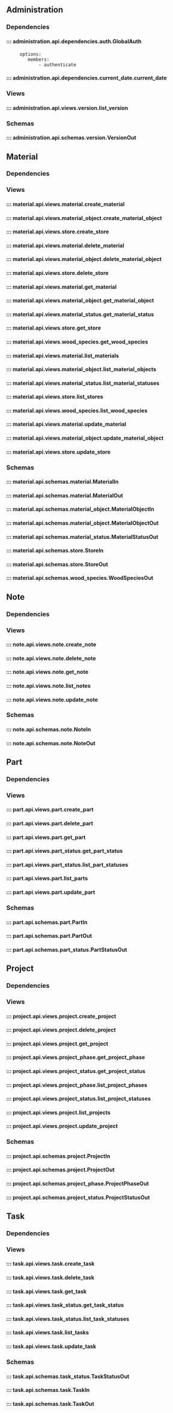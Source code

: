 ## Administration
### Dependencies
#### ::: administration.api.dependencies.auth.GlobalAuth
         options:
            members:
                - authenticate
#### ::: administration.api.dependencies.current_date.current_date

### Views
#### ::: administration.api.views.version.list_version
### Schemas
#### ::: administration.api.schemas.version.VersionOut

## Material
### Dependencies
### Views
#### ::: material.api.views.material.create_material
#### ::: material.api.views.material_object.create_material_object
#### ::: material.api.views.store.create_store
#### ::: material.api.views.material.delete_material
#### ::: material.api.views.material_object.delete_material_object
#### ::: material.api.views.store.delete_store
#### ::: material.api.views.material.get_material
#### ::: material.api.views.material_object.get_material_object
#### ::: material.api.views.material_status.get_material_status
#### ::: material.api.views.store.get_store
#### ::: material.api.views.wood_species.get_wood_species
#### ::: material.api.views.material.list_materials
#### ::: material.api.views.material_object.list_material_objects
#### ::: material.api.views.material_status.list_material_statuses
#### ::: material.api.views.store.list_stores
#### ::: material.api.views.wood_species.list_wood_species
#### ::: material.api.views.material.update_material
#### ::: material.api.views.material_object.update_material_object
#### ::: material.api.views.store.update_store
### Schemas
#### ::: material.api.schemas.material.MaterialIn
#### ::: material.api.schemas.material.MaterialOut
#### ::: material.api.schemas.material_object.MaterialObjectIn
#### ::: material.api.schemas.material_object.MaterialObjectOut
#### ::: material.api.schemas.material_status.MaterialStatusOut
#### ::: material.api.schemas.store.StoreIn
#### ::: material.api.schemas.store.StoreOut
#### ::: material.api.schemas.wood_species.WoodSpeciesOut

## Note
### Dependencies
### Views
#### ::: note.api.views.note.create_note
#### ::: note.api.views.note.delete_note
#### ::: note.api.views.note.get_note
#### ::: note.api.views.note.list_notes
#### ::: note.api.views.note.update_note
### Schemas
#### ::: note.api.schemas.note.NoteIn
#### ::: note.api.schemas.note.NoteOut

## Part
### Dependencies
### Views
#### ::: part.api.views.part.create_part
#### ::: part.api.views.part.delete_part
#### ::: part.api.views.part.get_part
#### ::: part.api.views.part_status.get_part_status
#### ::: part.api.views.part_status.list_part_statuses
#### ::: part.api.views.part.list_parts
#### ::: part.api.views.part.update_part
### Schemas
#### ::: part.api.schemas.part.PartIn
#### ::: part.api.schemas.part.PartOut
#### ::: part.api.schemas.part_status.PartStatusOut

## Project
### Dependencies
### Views
#### ::: project.api.views.project.create_project
#### ::: project.api.views.project.delete_project
#### ::: project.api.views.project.get_project
#### ::: project.api.views.project_phase.get_project_phase
#### ::: project.api.views.project_status.get_project_status
#### ::: project.api.views.project_phase.list_project_phases
#### ::: project.api.views.project_status.list_project_statuses
#### ::: project.api.views.project.list_projects
#### ::: project.api.views.project.update_project
### Schemas
#### ::: project.api.schemas.project.ProjectIn
#### ::: project.api.schemas.project.ProjectOut
#### ::: project.api.schemas.project_phase.ProjectPhaseOut
#### ::: project.api.schemas.project_status.ProjectStatusOut

## Task
### Dependencies
### Views
#### ::: task.api.views.task.create_task
#### ::: task.api.views.task.delete_task
#### ::: task.api.views.task.get_task
#### ::: task.api.views.task_status.get_task_status
#### ::: task.api.views.task_status.list_task_statuses
#### ::: task.api.views.task.list_tasks
#### ::: task.api.views.task.update_task
### Schemas
#### ::: task.api.schemas.task_status.TaskStatusOut
#### ::: task.api.schemas.task.TaskIn
#### ::: task.api.schemas.task.TaskOut